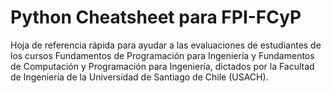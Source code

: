 # Python Cheatsheet para FPI-FCyP

Hoja de referencia rápida para ayudar a las evaluaciones de estudiantes de los cursos Fundamentos de Programación para Ingeniería y Fundamentos de Computación y Programación para Ingeniería, dictados por la Facultad de Ingeniería de la Universidad de Santiago de Chile (USACH).
